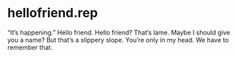 # hellofriend.rep
“It’s happening.”
Hello friend. Hello friend? That’s
lame. Maybe I should give you a name?
But that’s a slippery slope. You’re
only in my head. We have to remember
that.
